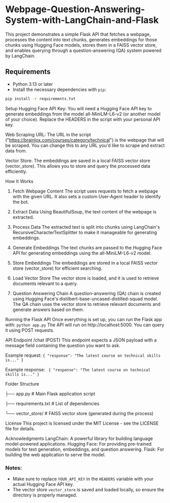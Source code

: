 # Webpage-Question-Answering-System-with-LangChain-and-Flask
This project demonstrates a simple Flask API that fetches a webpage, processes the content into text chunks, generates embeddings for those chunks using Hugging Face models, stores them in a FAISS vector store, and enables querying through a question-answering (QA) system powered by LangChain.

## Requirements

- Python 3.13 or later
- Install the necessary dependencies with `pip`:

```bash
pip install -r requirements.txt
```

Setup
Hugging Face API Key: You will need a Hugging Face API key to generate embeddings from the model all-MiniLM-L6-v2 (or another model of your choice). Replace the HEADERS in the script with your personal API key.

Web Scraping URL: The URL in the script ("https://brainlox.com/courses/category/technical") is the webpage that will be scraped. You can change this to any URL you'd like to scrape and extract data from.

Vector Store: The embeddings are saved in a local FAISS vector store (vector_store). This allows you to store and query the processed data efficiently.

How It Works
1. Fetch Webpage Content
The script uses requests to fetch a webpage with the given URL. It also sets a custom User-Agent header to identify the bot.

2. Extract Data
Using BeautifulSoup, the text content of the webpage is extracted.

3. Process Data
The extracted text is split into chunks using LangChain's RecursiveCharacterTextSplitter to make it manageable for generating embeddings.

4. Generate Embeddings
The text chunks are passed to the Hugging Face API for generating embeddings using the all-MiniLM-L6-v2 model.

5. Store Embeddings
The embeddings are stored in a local FAISS vector store (vector_store) for efficient searching.

6. Load Vector Store
The vector store is loaded, and it is used to retrieve documents relevant to a query.

7. Question Answering Chain
A question-answering (QA) chain is created using Hugging Face's distilbert-base-uncased-distilled-squad model. The QA chain uses the vector store to retrieve relevant documents and generate answers based on them.

Running the Flask API
Once everything is set up, you can run the Flask app with:
`python app.py`
The API will run on http://localhost:5000. You can query it using POST requests.

API Endpoint
/chat (POST)
This endpoint expects a JSON payload with a message field containing the question you want to ask.

Example request:
``{
  "response": "The latest course on technical skills is..."
}``

Example response:
`` {
  "response": "The latest course on technical skills is..."
}``

Folder Structure

├── app.py # Main Flask application script

├── requirements.txt       # List of dependencies

└── vector_store/          # FAISS vector store (generated during the process)


License
This project is licensed under the MIT License - see the LICENSE file for details.

Acknowledgments
LangChain: A powerful library for building language model-powered applications.
Hugging Face: For providing pre-trained models for text generation, embeddings, and question answering.
Flask: For building the web application to serve the model.


### Notes:
- Make sure to replace `YOUR_API_KEY` in the `HEADERS` variable with your actual Hugging Face API key.
- The vector store `vector_store` is saved and loaded locally, so ensure the directory is properly managed.

